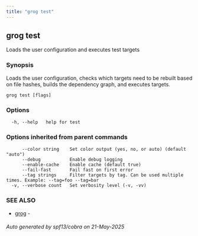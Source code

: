```yaml
---
title: "grog test"
---
```


## grog test

Loads the user configuration and executes test targets

### Synopsis

Loads the user configuration, checks which targets need to be rebuilt based on file hashes, builds the dependency graph, and executes targets.

```
grog test [flags]
```

### Options

```
  -h, --help   help for test
```

### Options inherited from parent commands

```
      --color string    Set color output (yes, no, or auto) (default "auto")
      --debug           Enable debug logging
      --enable-cache    Enable cache (default true)
      --fail-fast       Fail fast on first error
      --tag strings     Filter targets by tag. Can be used multiple times. Example: --tag=foo --tag=bar
  -v, --verbose count   Set verbosity level (-v, -vv)
```

### SEE ALSO

- [grog](/reference/cli/grog/) -

###### Auto generated by spf13/cobra on 21-May-2025
